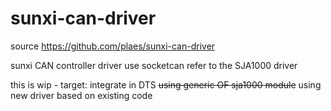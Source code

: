 sunxi-can-driver
================

source https://github.com/plaes/sunxi-can-driver

sunxi CAN controller driver use socketcan refer to the SJA1000 driver

this is wip - target: integrate in DTS ~~using generic OF sja1000 module~~
using new driver based on existing code
